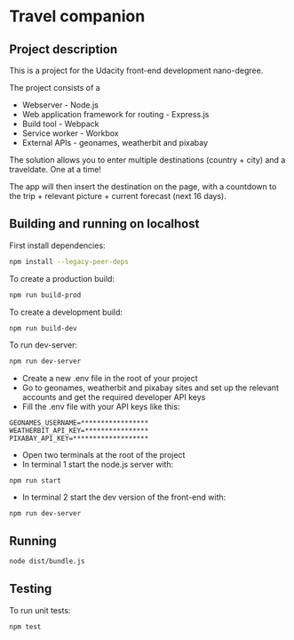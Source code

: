 # Travel companion

## Project description

This is a project for the Udacity front-end development nano-degree.

The project consists of a

- Webserver - Node.js
- Web application framework for routing - Express.js
- Build tool - Webpack
- Service worker - Workbox
- External APIs - geonames, weatherbit and pixabay

The solution allows you to enter multiple destinations (country + city) and a traveldate.
One at a time!

The app will then insert the destination on the page, with a countdown to the trip + relevant picture + current forecast (next 16 days).

## Building and running on localhost

First install dependencies:

```sh
npm install --legacy-peer-deps
```

To create a production build:

```sh
npm run build-prod
```

To create a development build:

```sh
npm run build-dev
```

To run dev-server:

```sh
npm run dev-server
```

- Create a new .env file in the root of your project
- Go to geonames, weatherbit and pixabay sites and set up the relevant accounts and get the required developer API keys
- Fill the .env file with your API keys like this:

```
GEONAMES_USERNAME=*****************
WEATHERBIT_API_KEY=****************
PIXABAY_API_KEY=*******************
```

- Open two terminals at the root of the project
- In terminal 1 start the node.js server with:

```
npm run start
```

- In terminal 2 start the dev version of the front-end with:

```
npm run dev-server
```

## Running

```sh
node dist/bundle.js
```

## Testing

To run unit tests:

```sh
npm test
```
